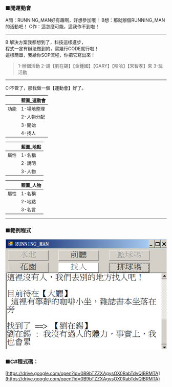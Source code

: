 ### ■開運動會

A問：RUNNING_MAN好有趣啊，好想參加哦！
B想：那就辦個RUNNING_MAN的活動吧！
C作：這怎麼可能，這我作不到啦！

---

B:解決方案我都想到了，科技這樣進步，  
程式一定有辦法做到的，寫幾行CODE就行啦！  
這樣簡單，我給你SOP流程，你把它寫出來！

> 1-辦個活動
> 2-請【劉在錫】【金鍾國】【GARY】【哈哈】【宋智孝】來
> 3-玩活動

---

C:不管了，那我做一個【運動會】好了。

|  | 藍圖\_運動會|
| :--- | :--- |
| 功能 | 1-場地整理 |
|      | 2-人物分配 |
|      | 3-開始 |
|      | 4-找人 |

|  | 藍圖\_地點|
| :--- | :--- |
| 屬性 | 1-名稱 |
|      | 2-說明 |
|      | 3-人物 |

|  | 藍圖\_人物|
| :--- | :--- |
| 屬性 | 1-名稱 |
|      | 2-地點 |
|      | 3-名言 |

---

### ■範例程式

![](/assets/006_RUNNING_MAN_20170801.PNG)

### ■C\#程式碼：

[https://drive.google.com/open?id=0B9bTZZXAgysOX0RabTdvQlBRMTA](https://drive.google.com/open?id=0B9bTZZXAgysOX0RabTdvQlBRMTA)

